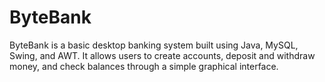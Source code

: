 # ByteBank
ByteBank is a basic desktop banking system built using Java, MySQL, Swing, and AWT. It allows users to create accounts, deposit and withdraw money, and check balances through a simple graphical interface.
